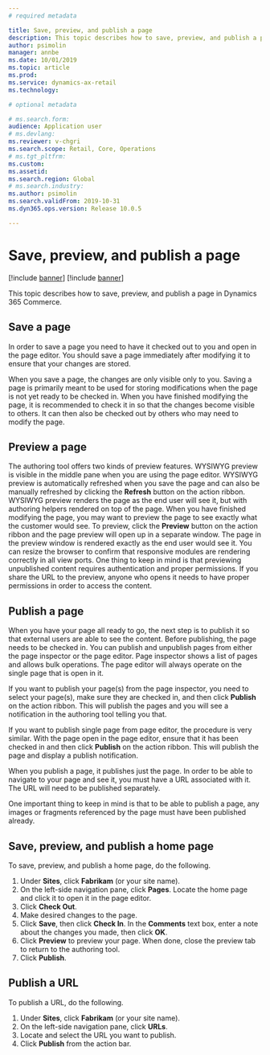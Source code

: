 ```yaml
---
# required metadata

title: Save, preview, and publish a page
description: This topic describes how to save, preview, and publish a page in Dynamics 365 Commerce.
author: psimolin
manager: annbe
ms.date: 10/01/2019
ms.topic: article
ms.prod: 
ms.service: dynamics-ax-retail
ms.technology: 

# optional metadata

# ms.search.form: 
audience: Application user
# ms.devlang: 
ms.reviewer: v-chgri
ms.search.scope: Retail, Core, Operations
# ms.tgt_pltfrm: 
ms.custom: 
ms.assetid: 
ms.search.region: Global
# ms.search.industry: 
ms.author: psimolin
ms.search.validFrom: 2019-10-31
ms.dyn365.ops.version: Release 10.0.5

---
```


# Save, preview, and publish a page

[!include [banner](../includes/preview-banner.md)]
[!include [banner](../includes/banner.md)]

This topic describes how to save, preview, and publish a page in Dynamics 365 Commerce.

## Save a page

In order to save a page you need to have it checked out to you and open in the page editor. You should save a page immediately after modifying it to ensure that your changes are stored.

When you save a page, the changes are only visible only to you. Saving a page is primarily meant to be used for storing modifications when the page is not yet ready to be checked in. When you have finished modifying the page, it is recommended to check it in so that the changes become visible to others. It can then also be checked out by others who may need to modify the page.

## Preview a page

The authoring tool offers two kinds of preview features. WYSIWYG preview is visible in the middle pane when you are using the page editor. WYSIWYG preview is automatically refreshed when you save the page and can also be manually refreshed by clicking the **Refresh** button on the action ribbon. WYSIWYG preview renders the page as the end user will see it, but with authoring helpers rendered on top of the page. When you have finished modifying the page, you may want to preview the page to see exactly what the customer would see. To preview, click the **Preview** button on the action ribbon and the page preview will open up in a separate window. The page in the preview window is rendered exactly as the end user would see it. You can resize the browser to confirm that responsive modules are rendering correctly in all view ports. One thing to keep in mind is that previewing unpublished content requires authentication and proper permissions. If you share the URL to the preview, anyone who opens it needs to have proper permissions in order to access the content.

## Publish a page

When you have your page all ready to go, the next step is to publish it so that external users are able to see the content. Before publishing, the page needs to be checked in. You can publish and unpublish pages from either the page inspector or the page editor. Page inspector shows a list of pages and allows bulk operations. The page editor will always operate on the single page that is open in it.

If you want to publish your page(s) from the page inspector, you need to select your page(s), make sure they are checked in, and then click **Publish** on the action ribbon. This will publish the pages and you will see a notification in the authoring tool telling you that.

If you want to publish single page from page editor, the procedure is very similar. With the page open in the page editor, ensure that it has been checked in and then click **Publish** on the action ribbon. This will publish the page and display a publish notification.

When you publish a page, it publishes just the page. In order to be able to navigate to your page and see it, you must have a URL associated with it. The URL will need to be published separately.

One important thing to keep in mind is that to be able to publish a page, any images or fragments referenced by the page must have been published already.

## Save, preview, and publish a home page

To save, preview, and publish a home page, do the following.

1. Under **Sites**, click **Fabrikam** (or your site name).
1. On the left-side navigation pane, click **Pages**. Locate the home page and click it to open it in the page editor.
1. Click **Check Out**.
1. Make desired changes to the page.
1. Click **Save**, then click **Check In**. In the **Comments** text box, enter a note about the changes you made, then click **OK**.
1. Click **Preview** to preview your page. When done, close the preview tab to return to the authoring tool.
1. Click **Publish**.

## Publish a URL

To publish a URL, do the following.

1. Under **Sites**, click **Fabrikam** (or your site name).
1. On the left-side navigation pane, click **URLs**.
1. Locate and select the URL you want to publish.
1. Click **Publish** from the action bar.
